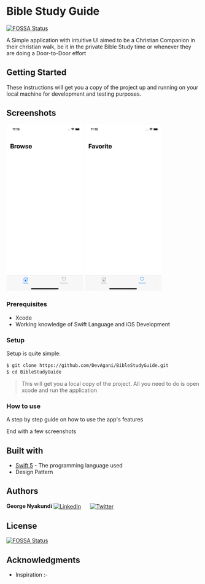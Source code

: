 # Bible Study Guide
[![FOSSA Status](https://app.fossa.com/api/projects/git%2Bgithub.com%2FDevAgani%2FBibleStudyGuide.svg?type=shield)](https://app.fossa.com/projects/git%2Bgithub.com%2FDevAgani%2FBibleStudyGuide?ref=badge_shield)


A Simple application with intuitive UI aimed to be a Christian Companion in their christian walk, be it in the private Bible Study time or whenever they are doing a Door-to-Door effort

## Getting Started

These instructions will get you a copy of the project up and running on your local machine for development and testing purposes.

## Screenshots

<img src="./Assets/home.png" width="200">
<img src="./Assets/favorites.png" width="200">

### Prerequisites
- Xcode
- Working knowledge of Swift Language and iOS Development

### Setup

Setup is quite simple:

```bash
$ git clone https://github.com/DevAgani/BibleStudyGuide.git 
$ cd BibleStudyGuide 
```
> This will get you a local copy of the project. All you need to do is open xcode and run the application

### How to use

A step by step guide on how to use the app's features

End with a few screenshots

## Built with

* [Swift 5](https://developer.apple.com/swift/) - The programming language used
*  Design Pattern

## Authors

**George Nyakundi** 
[<img align="center" alt="LinkedIn" src="https://img.shields.io/badge/linkedin-%230077B5.svg?&style=for-the-badge&logo=linkedin&logoColor=white" />](https://www.linkedin.com/in/georgenyakundi/)&nbsp;&nbsp;&nbsp;&nbsp;&nbsp;
[<img align="center" alt="Twitter" src="https://img.shields.io/badge/twitter-%231DA1F2.svg?&style=for-the-badge&logo=twitter&logoColor=white" />](https://twitter.com/agani_dev)

## License


[![FOSSA Status](https://app.fossa.com/api/projects/git%2Bgithub.com%2FDevAgani%2FBibleStudyGuide.svg?type=large)](https://app.fossa.com/projects/git%2Bgithub.com%2FDevAgani%2FBibleStudyGuide?ref=badge_large)

## Acknowledgments
* Inspiration :-